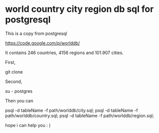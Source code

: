 # world country city region db sql for postgresql

This is a copy from postgresql

https://code.google.com/p/worlddb/

It contains 246 countries, 4156 regions and 101.907 cities.

First, 

git clone 

Second, 

su - postgres

Then you can

psql -d tableName -f path/worlddb/city.sql;
psql -d tableName -f path/worlddb/country.sql;
psql -d tableName -f path/worlddb/region.sql;

hope i can help you : )
